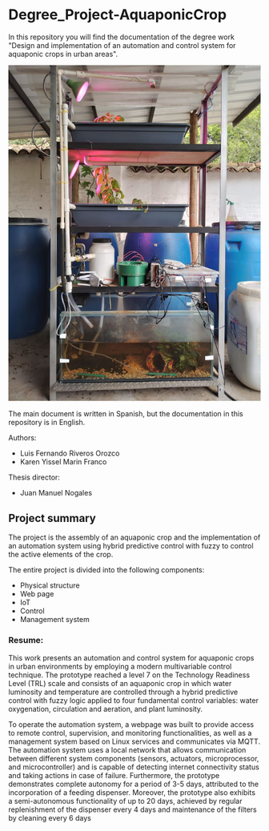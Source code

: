 # Degree_Project-AquaponicCrop

In this repository you will find the documentation of the degree work "Design and implementation of an automation and control system for aquaponic crops in urban areas".

![My Image](Some_photos/IMG-20221203-WA0044.jpg)


The main document is written in Spanish, but the documentation in this repository is in English.

Authors: 
- Luis Fernando Riveros Orozco
- Karen Yissel Marin Franco

Thesis director:
- Juan Manuel Nogales

## Project summary
The project is the assembly of an aquaponic crop and the implementation of an automation system using hybrid predictive control with fuzzy to control the active elements of the crop.



The entire project is divided into the following components:
- Physical structure
- Web page
- IoT
- Control
- Management system

### Resume: 

This work presents an automation and control system for aquaponic crops in urban environments by employing a modern multivariable control technique. The prototype reached a level 7 on the Technology Readiness Level (TRL) scale and consists of an aquaponic crop in which water luminosity and temperature are controlled through a hybrid predictive control with fuzzy logic applied to four fundamental control variables: water oxygenation, circulation and aeration, and plant luminosity.

To operate the automation system, a webpage was built to provide access to remote control, supervision, and monitoring functionalities, as well as a management system based on Linux services and communicates via MQTT. The automation system uses a local network that allows communication between different system components (sensors, actuators, microprocessor, and microcontroller) and is capable of detecting internet connectivity status and taking actions in case of failure. Furthermore, the prototype demonstrates complete autonomy for a period of 3-5 days, attributed to the incorporation of a feeding dispenser. Moreover, the prototype also exhibits a semi-autonomous functionality of up to 20 days, achieved by regular replenishment of the dispenser every 4 days and maintenance of the filters by cleaning every 6 days
